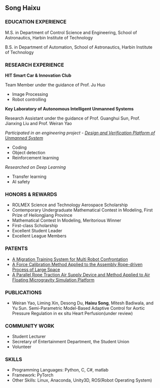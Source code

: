 ## Song Haixu

### EDUCATION EXPERIENCE

M.S. in Department of Control Science and Engineering, School of Astronautics, Harbin Institute of Technology

B.S. in Department of Automation, School of Astronautics, Harbin Institute of Technology

### RESEARCH EXPERIENCE

**HIT Smart Car & Innovation Club**

Team Member under the guidance of Prof. Ju Huo

* Image Processing
* Robot controlling

**Key Laboratory of Autonomous Intelligent Unmanned Systems**

Research Assistant under the guidance of Prof. Guanghui Sun, Prof. Jianxing Liu and Prof. Weiran Yao

_Participated in an engineering project - [Design and Verification Platform of Unmanned System](http://aius.hit.edu.cn/zzwrjqpt/list.htm)_

* Coding
* Object detection
* Reinforcement learning

_Researched on Deep Learning_

* Transfer learning
* AI safety

### HONORS & REWARDS

* ROLMEX Science and Technology Aerospace Scholarship
* Contemporary Undergraduate Mathematical Contest in Modeling, First Prize of Heilongjiang Province
* Mathematical Contest In Modeling, Meritorious Winner
* First-class Scholarship
* Excellent Student Leader
* Excellent League Members

### PATENTS

* [A Migration Training System for Multi Robot Confrontation](http://www.soopat.com/Patent/202111248683)
* [A Force Calibration Method Applied to the Assembly Rope-driven Process of Large Space](http://www.soopat.com/Patent/202110730295)
* [A Parallel Rope Traction Air Supply Device and Method Applied to Air Floating Microgravity Simulation Platform](http://www.soopat.com/Patent/202110925031)

### PUBLICATIONS

* Weiran Yao, Liming Xin, Desong Du, **Haixu Song**, Mitesh Badiwala, and Yu Sun. Semi-Parametric Model-Based Adaptive Control for Aortic Pressure Regulation in ex situ Heart Perfusion(under review)

### COMMUNITY WORK

* Student Lecturer
* Secretary of Entertainment Department, the Student Union
* Volunteer

### SKILLS

* Programming Languages: Python, C, C#, matlab
* Framework: PyTorch
* Other Skills: Linux, Anaconda, Unity3D, ROS(Robot Operating System)
